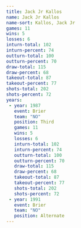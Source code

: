 ```yaml
---
title: Jack Jr Kallos
name: Jack Jr Kallos
name-sort: Kallos, Jack Jr
games: 11
wins: 5
losses: 6
inturn-total: 102
inturn-percent: 74
outturn-total: 100
outturn-percent: 70
draw-total: 115
draw-percent: 68
takeout-total: 87
takeout-percent: 77
shots-total: 202
shots-percent: 72
years:
 - year: 1987
   event: Brier
   team: "NO"
   position: Third
   games: 11
   wins: 5
   losses: 6
   inturn-total: 102
   inturn-percent: 74
   outturn-total: 100
   outturn-percent: 70
   draw-total: 115
   draw-percent: 68
   takeout-total: 87
   takeout-percent: 77
   shots-total: 202
   shots-percent: 72
 - year: 1991
   event: Brier
   team: "NO"
   position: Alternate
---
```

